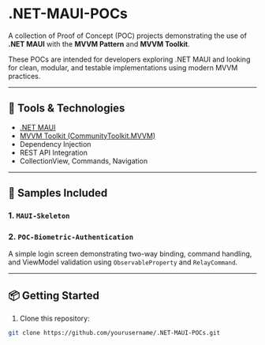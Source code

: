 # .NET-MAUI-POCs

A collection of Proof of Concept (POC) projects demonstrating the use of **.NET MAUI** with the **MVVM Pattern** and **MVVM Toolkit**.

These POCs are intended for developers exploring .NET MAUI and looking for clean, modular, and testable implementations using modern MVVM practices.

---

## 🔧 Tools & Technologies

- [.NET MAUI](https://learn.microsoft.com/en-us/dotnet/maui/)
- [MVVM Toolkit (CommunityToolkit.MVVM)](https://learn.microsoft.com/en-us/dotnet/communitytoolkit/mvvm/)
- Dependency Injection
- REST API Integration
- CollectionView, Commands, Navigation

---

## 📁 Samples Included

### 1. `MAUI-Skeleton`
### 2. `POC-Biometric-Authentication`
A simple login screen demonstrating two-way binding, command handling, and ViewModel validation using `ObservableProperty` and `RelayCommand`.

---

## 📦 Getting Started

1. Clone this repository:
```bash
git clone https://github.com/yourusername/.NET-MAUI-POCs.git
